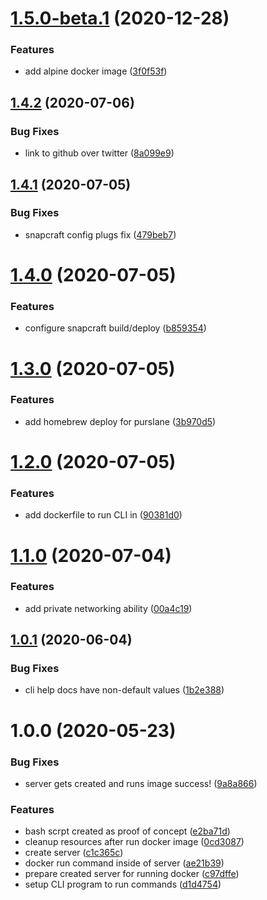 # [1.5.0-beta.1](https://github.com/levibostian/purslane/compare/1.4.2...1.5.0-beta.1) (2020-12-28)


### Features

* add alpine docker image ([3f0f53f](https://github.com/levibostian/purslane/commit/3f0f53f0ca0366524676cc94d12386a8a6167d52))

## [1.4.2](https://github.com/levibostian/Purslane/compare/1.4.1...1.4.2) (2020-07-06)


### Bug Fixes

* link to github over twitter ([8a099e9](https://github.com/levibostian/Purslane/commit/8a099e95507b8198a78e6c1a40645fdfa6e799a5))

## [1.4.1](https://github.com/levibostian/Purslane/compare/1.4.0...1.4.1) (2020-07-05)


### Bug Fixes

* snapcraft config plugs fix ([479beb7](https://github.com/levibostian/Purslane/commit/479beb7beac29456fdc18f6b8d9351d8eb2ba230))

# [1.4.0](https://github.com/levibostian/Purslane/compare/1.3.0...1.4.0) (2020-07-05)


### Features

* configure snapcraft build/deploy ([b859354](https://github.com/levibostian/Purslane/commit/b8593549e172bd7264e4c626b025ffa1f9da5ef7))

# [1.3.0](https://github.com/levibostian/Purslane/compare/1.2.0...1.3.0) (2020-07-05)


### Features

* add homebrew deploy for purslane ([3b970d5](https://github.com/levibostian/Purslane/commit/3b970d52bbdd69490877983eb91e6836eaa86528))

# [1.2.0](https://github.com/levibostian/Purslane/compare/1.1.0...1.2.0) (2020-07-05)


### Features

* add dockerfile to run CLI in ([90381d0](https://github.com/levibostian/Purslane/commit/90381d0831b96778095f33a5e1c84be7ad09c6c6))

# [1.1.0](https://github.com/levibostian/Purslane/compare/1.0.1...1.1.0) (2020-07-04)


### Features

* add private networking ability ([00a4c19](https://github.com/levibostian/Purslane/commit/00a4c19149bb992a9f71c3ff699c15e3ba702f79))

## [1.0.1](https://github.com/levibostian/Purslane/compare/1.0.0...1.0.1) (2020-06-04)


### Bug Fixes

* cli help docs have non-default values ([1b2e388](https://github.com/levibostian/Purslane/commit/1b2e388a0688621a70379220b91e834115bc5b1c))

# 1.0.0 (2020-05-23)


### Bug Fixes

* server gets created and runs image success! ([9a8a866](https://github.com/levibostian/Purslane/commit/9a8a866ae53de125002abca9bb2caaaca0a836c6))


### Features

* bash scrpt created as proof of concept ([e2ba71d](https://github.com/levibostian/Purslane/commit/e2ba71d68942b2a9f70349b1d429d6e2b23492d3))
* cleanup resources after run docker image ([0cd3087](https://github.com/levibostian/Purslane/commit/0cd3087826b65ce9705bb683713d1349e9d6656a))
* create server ([c1c365c](https://github.com/levibostian/Purslane/commit/c1c365cd370bd2b62416eea5a26718d73e813eec))
* docker run command inside of server ([ae21b39](https://github.com/levibostian/Purslane/commit/ae21b396eb0e473e634e905ac4ffb32daa97b05d))
* prepare created server for running docker ([c97dffe](https://github.com/levibostian/Purslane/commit/c97dffe5d69620689bba009b85ca08f626dafeb7))
* setup CLI program to run commands ([d1d4754](https://github.com/levibostian/Purslane/commit/d1d4754fa4bf91d825197390d5007038eed6e091))
